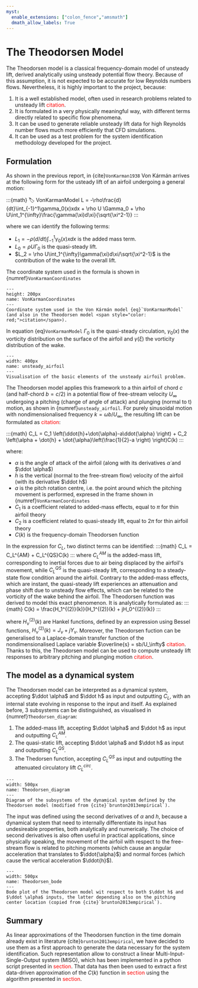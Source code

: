 ```yaml
---
myst:
  enable_extensions: ["colon_fence","amsmath"]
  dmath_allow_labels: True
---
```



# The Theodorsen Model

The Theodorsen model is a classical frequency-domain model of unsteady lift, derived analytically using unsteady potential flow theory. Because of this assumption, it is not expected to be accurate for low Reynolds numbers flows. Nevertheless, it is highly important to the project, because:

1. It is a well established model, often used in research problems related to unsteady lift <span style="color: red;">citation</span>.
2. It is formulated in a very physically meaningful way, with different terms directly related to specific flow phenomena.
3. It can be used to generate reliable unsteady lift data for high Reynolds number flows much more efficiently that CFD simulations.
4. It can be used as a test problem for the system identification methodology developed for the project.

## Formulation

As shown in the previous report, in {cite}`VonKarman1938` Von Kármán arrives at the following form for the usteady lift of an airfoil undergoing a general motion:

:::{math}
:label: VonKarmanModel
 L = -\rho\frac{d}{dt}\int_{-1}^1\gamma_0(x)xdx + \rho U \Gamma_0 + \rho U\int_1^{\infty}\frac{\gamma(\xi)d\xi}{\sqrt{\xi^2-1}} 
:::

where we can identify the following terms:
* $L_1 = -\rho (d/dt)\int_{-1}^1\gamma_0(x)xdx$ is the added mass term.
* $L_0 = \rho U \Gamma_0$ is the quasi-steady lift.
* $L_2 = \rho U\int_1^{\infty}\gamma(\xi)d\xi/\sqrt{\xi^2-1}$ is the contribution of the wake to the overall lift.

The coordinate system used in the formula is shown in {numref}`VonKarmanCoordinates` 
```{figure} images/VonKarmanCoordinates.png
---
height: 200px
name: VonKarmanCoordinates
---
Coordinate system used in the Von Kármán model {eq}`VonKarmanModel` (and also in the Theodorsen model <span style="color: red;">citation</span>).
```

In equation {eq}`VonKarmanModel` $\Gamma_0$ is the quasi-steady circulation, $\gamma_0(x)$ the vorticity distribution on the surface of the airfoil and $\gamma(\xi)$ the vorticity distribution of the wake.

```{figure} images/unsteady_airfoil.png
---
width: 400px
name: unsteady_airfoil
---
Visualisation of the basic elements of the unsteady airfoil problem.
```

The Theodorsen model applies this framework to a thin airfoil of chord $c$ (and half-chord $b = c/2$) in a potential flow of free-stream velocity $U_\infty$ undergoing a pitching (change of angle of attack) and plunging (normal to t) motion, as shown in {numref}`unsteady_airfoil`. For purely sinusoidal motion with nondimensionalised frequency $k = \omega b / U_\infty$, the resulting lift can be formulated as <span style="color: red;">citation</span>:

:::{math}
	C_L = C_1 \left(\ddot{h}+\dot{\alpha}-a\ddot{\alpha} \right) + C_2 \left(\alpha + \dot{h} + \dot{\alpha}\left(\frac{1}{2}-a \right) \right)C(k)
:::

where:
* $\alpha$ is the angle of attack of the airfoil (along with its derivatives $\dot \alpha$ and $\ddot \alpha$)
* $\dot h$ is the vertical (normal to the free-stream flow) velocity of the airfoil (with its derivative $\ddot h$)
* $a$ is the pitch rotation centre, i.e. the point around which the pitching movement is performed, expresed in the frame shown in {numref}`VonKarmanCoordinates`
* $C_1$ is a coefficient related to added-mass effects, equal to $\pi$ for thin airfoil theory
* $C_2$ is a coefficient related to quasi-steady lift, equal to $2\pi$ for thin airfoil theory
* $C(k)$ is the frequency-domain Theodorsen function

In the expression for $C_L$, two distinct terms can be identified:
:::{math}
	C_L = C_L^{AM} + C_L^{QS}C(k)
:::
where $C_L^{AM}$ is the added-mass lift, corresponding to inertial forces due to air being displaced by the airfoil's movement, while $C_L^{QS}$ is the quasi-steady lift, corresponding to a steady-state flow condition around the airfoil. Contrary to the added-mass effects, which are instant, the quasi-steady lift experiences an attenuation and phase shift due to unsteady flow effects, which can be related to the vorticity of the wake behind the airfoil. The Theodorsen function was derived to model this exact phenomenon. It is analytically formulated as:
:::{math}
C(k) = \frac{H_1^{(2)}(k)}{H_1^{(2)}(k) + jH_0^{(2)}(k)}
:::

where $H_\nu^{(2)}(k)$ are Hankel functions, defined by an expression using Bessel functions, $H_\nu^{(2)}(k) = J_\nu + jY_\nu$. Moreover, the Theodorsen fuction can be generalised to a Laplace-domain transfer function of the nondimensionalised Laplace variable $\overline{s} = sb/U_\infty$  <span style="color: red;">citation</span>. Thanks to this, the Theodorsen model can be used to compute unsteady lift responses to arbitrary pitching and plunging motion <span style="color: red;">citation</span>.

## The model as a dynamical system

The Theodorsen model can be interpreted as a dynamical system, accepting $\ddot \alpha$ and $\ddot h$ as input and outputting $C_L$, with an internal state evolving in response to the input and itself. As explained before, 3 subsystems can be distinguished, as visualised in {numref}`Theodorsen_diagram`:

1. The added-mass lift, accepting $\ddot \alpha$ and $\ddot h$ as input and outputting $C_L^{AM}$.
2. The quasi-static lift, accepting $\ddot \alpha$ and $\ddot h$ as input and outputting $C_L^{QS}$.
3. The Thedorsen function, accepting $C_L^{QS}$ as input and outputting the attenuated circulatory lift $C_L^{circ}$.

```{figure} images/Theodorsen_diagram.png
---
width: 500px
name: Theodorsen_diagram
---
Diagram of the subsystems of the dynamical system defined by the Theodorsen model (modified from {cite}`brunton2013empirical`).
```

The input was defined using the second derivatives of $\alpha$ and $h$, because a dynamical system that need to internally differentiate its input has undesireable properties, both analytically and numerically. The choice of second derivatives is also often useful in practical applications, since physically speaking, the movement of the airfoil with respect to the free-stream flow is related to pitching moments (which cause an angular acceleration that translates to $\ddot{\alpha}$) and normal forces (which cause the vertical acceleration $\ddot{h}$).

```{figure} images/Theodorsen_bode.png
---
width: 500px
name: Theodorsen_bode
---
Bode plot of the Theodorsen model wit respect to both $\ddot h$ and $\ddot \alpha$ inputs, the latter depending also on the pitching center location (copied from {cite}`brunton2013empirical`).
```

## Summary

As linear approximations of the Theodorsen function in the time domain already exist in literature {cite}`brunton2013empirical`, we have 
decided to use them as a first approach to generate the data necessary for the system identification. Such representation allow to construct a linear Multi-Input-Single-Output system (MISO), which has been implemented in a python script presented in <span style="color: red;">section</span>. That data has then been used to extract a first data-driven approximation of the $C(k)$ function in <span style="color: red;">section</span> using the algorithm presented in <span style="color: red;">section</span>.